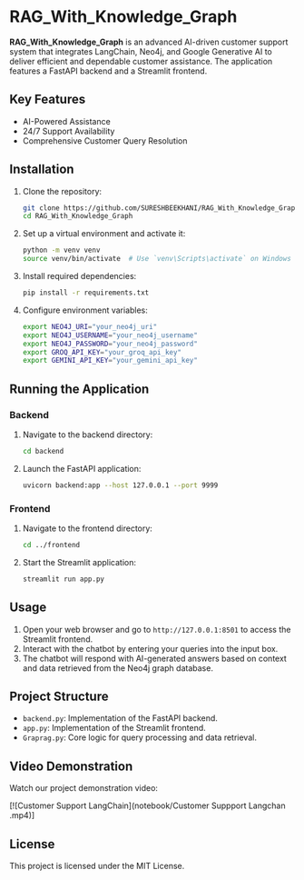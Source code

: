 # RAG_With_Knowledge_Graph

**RAG_With_Knowledge_Graph** is an advanced AI-driven customer support system that integrates LangChain, Neo4j, and Google Generative AI to deliver efficient and dependable customer assistance. The application features a FastAPI backend and a Streamlit frontend.

## Key Features

- AI-Powered Assistance
- 24/7 Support Availability
- Comprehensive Customer Query Resolution

## Installation

1. Clone the repository:
   ```sh
   git clone https://github.com/SURESHBEEKHANI/RAG_With_Knowledge_Graph.git
   cd RAG_With_Knowledge_Graph
   ```

2. Set up a virtual environment and activate it:
   ```sh
   python -m venv venv
   source venv/bin/activate  # Use `venv\Scripts\activate` on Windows
   ```

3. Install required dependencies:
   ```sh
   pip install -r requirements.txt
   ```

4. Configure environment variables:
   ```sh
   export NEO4J_URI="your_neo4j_uri"
   export NEO4J_USERNAME="your_neo4j_username"
   export NEO4J_PASSWORD="your_neo4j_password"
   export GROQ_API_KEY="your_groq_api_key"
   export GEMINI_API_KEY="your_gemini_api_key"
   ```

## Running the Application

### Backend

1. Navigate to the backend directory:
   ```sh
   cd backend
   ```

2. Launch the FastAPI application:
   ```sh
   uvicorn backend:app --host 127.0.0.1 --port 9999
   ```

### Frontend

1. Navigate to the frontend directory:
   ```sh
   cd ../frontend
   ```

2. Start the Streamlit application:
   ```sh
   streamlit run app.py
   ```

## Usage

1. Open your web browser and go to `http://127.0.0.1:8501` to access the Streamlit frontend.
2. Interact with the chatbot by entering your queries into the input box.
3. The chatbot will respond with AI-generated answers based on context and data retrieved from the Neo4j graph database.

## Project Structure

- `backend.py`: Implementation of the FastAPI backend.
- `app.py`: Implementation of the Streamlit frontend.
- `Graprag.py`: Core logic for query processing and data retrieval.

## Video Demonstration

Watch our project demonstration video:

[![Customer Support LangChain](notebook/Customer Suppport Langchan .mp4)]

## License

This project is licensed under the MIT License.
